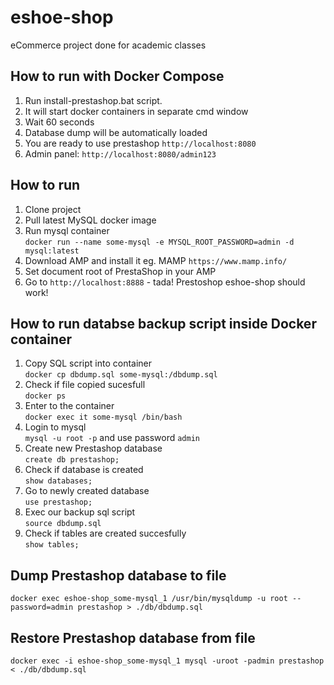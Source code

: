 # eshoe-shop
eCommerce project done for academic classes

## How to run with Docker Compose
1. Run install-prestashop.bat script.
2. It will start docker containers in separate cmd window
3. Wait 60 seconds
4. Database dump will be automatically loaded
5. You are ready to use prestashop `http://localhost:8080`
6. Admin panel: `http://localhost:8080/admin123`


## How to run
1. Clone project
2. Pull latest MySQL docker image
3. Run mysql container  
`docker run --name some-mysql -e MYSQL_ROOT_PASSWORD=admin -d mysql:latest`
1. Download AMP and install it eg. MAMP
`https://www.mamp.info/`
5. Set document root of PrestaShop in your AMP
6. Go to `http://localhost:8888` - tada! Prestoshop eshoe-shop should work!
## How to run databse backup script inside Docker container

1. Copy SQL script into container  
`docker cp dbdump.sql some-mysql:/dbdump.sql`  
2. Check if file copied sucesfull  
`docker ps`  
3. Enter to the container  
`docker exec it some-mysql /bin/bash`
4. Login to mysql  
`mysql -u root -p` and use password `admin`
5. Create new Prestashop database  
`create db prestashop;`
6. Check if database is created  
`show databases;`
7. Go to newly created database  
`use prestashop;`
8. Exec our backup sql script  
`source dbdump.sql`
9. Check if tables are created succesfully  
`show tables;`


## Dump Prestashop database to file
```
docker exec eshoe-shop_some-mysql_1 /usr/bin/mysqldump -u root --password=admin prestashop > ./db/dbdump.sql
```

## Restore Prestashop database from file
```
docker exec -i eshoe-shop_some-mysql_1 mysql -uroot -padmin prestashop < ./db/dbdump.sql
```